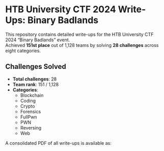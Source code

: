 # HTB University CTF 2024 Write-Ups: Binary Badlands

This repository contains detailed write-ups for the HTB University CTF 2024 “Binary Badlands” event.  
Achieved **151st place** out of 1,128 teams by solving **28 challenges** across eight categories.

## Challenges Solved

- **Total challenges**: 28  
- **Team rank**: 151 / 1,128  
- **Categories**:
  - Blockchain
  - Coding
  - Crypto
  - Forensics
  - FullPwn
  - PWN
  - Reversing
  - Web

A consolidated PDF of all write-ups is available as:
